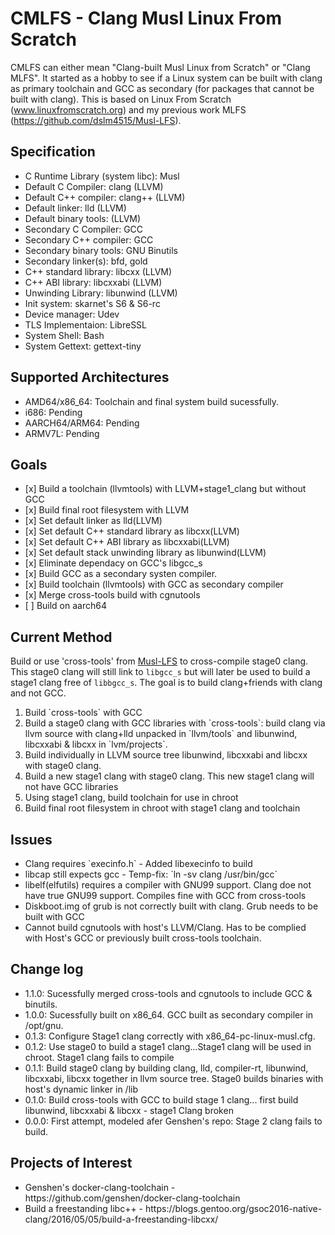 # CMLFS - Clang Musl Linux From Scratch

CMLFS can either mean "Clang-built Musl Linux from Scratch" or "Clang MLFS". It started as a hobby to see if a Linux system can be built with clang as primary toolchain and GCC as secondary (for packages that cannot be built with clang). This is based on Linux From Scratch (www.linuxfromscratch.org) and my previous work MLFS (https://github.com/dslm4515/Musl-LFS).

## Specification
<ul>
<li>C Runtime Library (system libc): Musl </li>
<li>Default C Compiler: clang (LLVM)</li>
<li>Default C++ compiler: clang++ (LLVM)</li>
<li>Default linker: lld (LLVM)</li>
<li>Default binary tools: (LLVM)</li>
<li>Secondary C Compiler: GCC</li>
<li>Secondary C++ compiler: GCC</li>
<li>Secondary binary tools: GNU Binutils</li>
<li>Secondary linker(s): bfd, gold</li>
<li>C++ standard library: libcxx (LLVM)</li>
<li>C++ ABI library: libcxxabi (LLVM)</li>
<li>Unwinding Library: libunwind (LLVM)</li>
<li>Init system: skarnet's S6 & S6-rc</li>
<li>Device manager: Udev </li>
<li>TLS Implementaion: LibreSSL</li>
<li>System Shell: Bash </li>
<li>System Gettext: gettext-tiny</li>
</ul>

## Supported Architectures

<ul>
<li>AMD64/x86_64: Toolchain and final system build sucessfully.</li>
<li>i686: Pending</li>
<li>AARCH64/ARM64: Pending</li>
<li>ARMV7L: Pending</li>
</ul>

## Goals

<ul>
<li> [x] Build a toolchain (llvmtools) with LLVM+stage1_clang but without GCC</li>
<li> [x] Build final root filesystem with LLVM</li>
<li> [x] Set default linker as lld(LLVM)</li>
<li> [x] Set default C++ standard library as libcxx(LLVM)</li>
<li> [x] Set default C++ ABI library as libcxxabi(LLVM)</li>
<li> [x] Set default stack unwinding library as libunwind(LLVM)</li>
<li> [x] Eliminate dependacy on GCC's libgcc_s</li>
<li> [x] Build GCC as a secondary systen compiler. </li>
<li> [x] Build toolchain (llvmtools) with GCC as secondary compiler</li>
<li> [x] Merge cross-tools build with cgnutools </li>
<li> [ ] Build on aarch64</li>
</ul>

## Current Method

Build or use 'cross-tools' from [Musl-LFS](https://github.com/dslm4515/Musl-LFS) to cross-compile stage0 clang. This stage0 clang will still link to `libgcc_s` but will later be used to build a stage1 clang free of `libbgcc_s`. The goal is to build clang+friends with clang and not GCC.
<ol>
<li>Build `cross-tools` with GCC</li>
<li>Build a stage0 clang with GCC libraries with `cross-tools`: build clang via llvm source with clang+lld unpacked in `llvm/tools` and libunwind, libcxxabi & libcxx in `lvm/projects`.</li>
<li>Build individually in LLVM source tree libunwind, libcxxabi and libcxx with stage0 clang. </li>
<li>Build a new stage1 clang with stage0 clang. This new stage1 clang will not have GCC libraries</li>
<li>Using stage1 clang, build toolchain for use in chroot</li>
<li>Build final root filesystem in chroot with stage1 clang and toolchain</li>
</ol>

## Issues
<ul>
<li>Clang requires `execinfo.h` - Added libexecinfo to build</li>
<li>libcap still expects gcc - Temp-fix: `ln -sv clang /usr/bin/gcc`</li>
<li>libelf(elfutils) requires a compiler with GNU99 support. Clang doe not have true GNU99 support. Compiles fine with GCC from cross-tools</li> 
<li>Diskboot.img of grub is not correctly built with clang. Grub needs to be built with GCC </li>
<li>Cannot build cgnutools with host's LLVM/Clang. Has to be complied with Host's GCC or previously built cross-tools toolchain.
</ul>

## Change log

<ul>
<li>1.1.0: Sucessfully merged cross-tools and cgnutools to include GCC & binutils.
<li>1.0.0: Sucessfully built on x86_64. GCC built as secondary compiler in /opt/gnu.
<li>0.1.3: Configure Stage1 clang correctly with x86_64-pc-linux-musl.cfg.
<li>0.1.2: Use stage0 to build a stage1 clang...Stage1 clang will be used in chroot. Stage1 clang fails to compile</li>
<li>0.1.1: Build stage0 clang by building clang, lld, compiler-rt, libunwind, libcxxabi, libcxx together in llvm source tree. Stage0 builds binaries with host's dynamic linker in /lib</li>
<li>0.1.0: Build cross-tools with GCC to build stage 1 clang... first build libunwind, libcxxabi & libcxx - stage1 Clang broken</li>
<li>0.0.0: First attempt, modeled afer Genshen's repo: Stage 2 clang fails to build.</li>
</ul>

## Projects of Interest
<ul>
<li>Genshen's docker-clang-toolchain - https://github.com/genshen/docker-clang-toolchain</li>
<li>Build a freestanding libc++ - https://blogs.gentoo.org/gsoc2016-native-clang/2016/05/05/build-a-freestanding-libcxx/ </li>
</ul>
